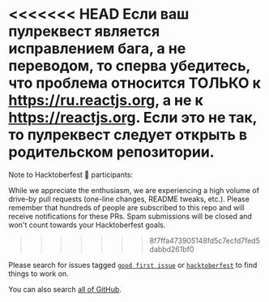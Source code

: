 <<<<<<< HEAD
**Если ваш пулреквест является исправлением бага, а не переводом, то сперва убедитесь, что проблема относится ТОЛЬКО к https://ru.reactjs.org, а не к https://reactjs.org.** Если это не так, то пулреквест следует открыть в родительском репозитории.
=======
Note to Hacktoberfest 🎃 participants:

While we appreciate the enthusiasm, we are experiencing a high volume of drive-by pull requests (one-line changes, README tweaks, etc.). Please remember that hundreds of people are subscribed to this repo and will receive notifications for these PRs. Spam submissions will be closed and won't count towards your Hacktoberfest goals.
>>>>>>> 8f7ffa473905148fd5c7ecfd7fed5dabbd261bf0

Please search for issues tagged [`good first issue`][gfi] or [`hacktoberfest`][hacktoberfest] to find things to work on.

You can also search [all of GitHub][all].

[gfi]: https://github.com/reactjs/reactjs.org/issues?q=is%3Aissue+is%3Aopen+label%3A"good+first+issue"
[hacktoberfest]: https://github.com/reactjs/reactjs.org/issues?q=is%3Aissue+is%3Aopen+label%3A"good+first+issue"
[all]: https://github.com/search?q=is%3Aissue+hacktoberfest
<!--
Прежде чем создавать пулреквест, пожалуйста, прочтите полностью правила перевода по ссылке ниже и поправьте свой перевод:

https://github.com/reactjs/ru.reactjs.org/blob/master/TRANSLATION.md

ВНИМАНИЕ: 90% переводов страдают от одной и той же проблемы: нагромождения существительных.
Пройдитесь по переводу и поправьте его *сейчас*, чтобы не тратить время на ревью.

Пример «до»: «Объявление переменной и использование её в `if`-выражении это вполне рабочий вариант условного рендеринга.»
Пример «после»: «Нет ничего плохого в том, чтобы объявить переменную и условно рендерить компонент `if`-выражением.»

Берегите глаголы!
-->
